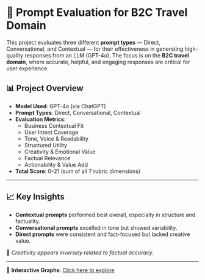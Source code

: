 # 🧠 Prompt Evaluation for B2C Travel Domain

This project evaluates three different **prompt types** — Direct, Conversational, and Contextual — for their effectiveness in generating high-quality responses from an LLM (GPT-4o). The focus is on the **B2C travel domain**, where accurate, helpful, and engaging responses are critical for user experience.

## 📊 Project Overview

- **Model Used**: GPT-4o (via ChatGPT)
- **Prompt Types**: Direct, Conversational, Contextual
- **Evaluation Metrics**:
  - Business Contextual Fit
  - User Intent Coverage
  - Tone, Voice & Readability
  - Structured Utility
  - Creativity & Emotional Value
  - Factual Relevance
  - Actionability & Value Add
- **Total Score**: 0–21 (sum of all 7 rubric dimensions)

---

## 📈 Key Insights

- **Contextual prompts** performed best overall, especially in structure and factuality.
- **Conversational prompts** excelled in tone but showed variability.
- **Direct prompts** were consistent and fact-focused but lacked creative value.

📌 *Creativity appears inversely related to factual accuracy.*

---

🔗 **Interactive Graphs**: [Click here to explore](https://chitranpande.github.io/prompt-evaluation-b2c-travel/)
